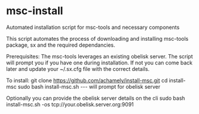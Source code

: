 msc-install
===========

Automated installation script for msc-tools and necessary components

This script automates the process of downloading and installing msc-tools package, sx and the required dependancies. 

Prerequisites: 
The msc-tools leverages an existing obelisk server. 
The script will prompt you if you have one during installation. 
If not you can come back later and update your ~/.sx.cfg file with the correct details. 

To install:
 git clone https://github.com/achamely/install-msc.git
 cd install-msc 
 sudo bash install-msc.sh
 --- will prompt for obelisk server
 
Optionally you can provide the obelisk server details on the cli
 sudo bash install-msc.sh -os tcp://your.obelisk.server.org:9091
